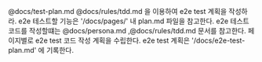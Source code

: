 @docs/test-plan.md @docs/rules/tdd.md 을 이용하여 e2e test 계획을 작성하라. 
e2e 테스트할 기능은 '/docs/pages/' 내 plan.md 파일을 참고한다.
e2e 테스트 코드를 작성할떄는 @docs/persona.md ,@docs/rules/tdd.md 문서를 참고한다.
페이지별로 e2e test 코드 작성 계획을 수립한다. 
e2e test 계획은 '/docs/e2e-test-plan.md' 에 기록한다.